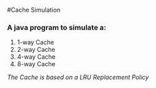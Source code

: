 #Cache Simulation

### A java program to simulate a:
1. 1-way Cache
2. 2-way Cache
3. 4-way Cache
4. 8-way Cache

*The Cache is based on a LRU Replacement Policy*